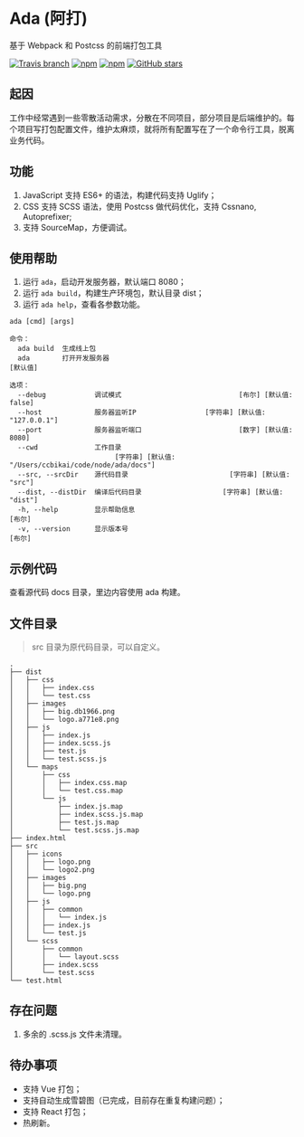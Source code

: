 # Ada (阿打)
基于 Webpack 和 Postcss 的前端打包工具

 [![Travis branch](https://img.shields.io/travis/ccbikai/ada/master.svg)](https://travis-ci.org/ccbikai/ada)
[![npm](https://img.shields.io/npm/v/ada.svg)](https://www.npmjs.com/package/ada)
[![npm](https://img.shields.io/npm/dt/ada.svg)](https://www.npmjs.com/package/ada)
[![GitHub stars](https://img.shields.io/github/stars/ccbikai/ada.svg?style=social&label=Stars)](https://github.com/ccbikai/ada)


## 起因
工作中经常遇到一些零散活动需求，分散在不同项目，部分项目是后端维护的。每个项目写打包配置文件，维护太麻烦，就将所有配置写在了一个命令行工具，脱离业务代码。

## 功能
1. JavaScript 支持 ES6+ 的语法，构建代码支持 Uglify；
2. CSS 支持 SCSS 语法，使用 Postcss 做代码优化，支持 Cssnano, Autoprefixer;
3. 支持 SourceMap，方便调试。

## 使用帮助

1. 运行 `ada`，启动开发服务器，默认端口 8080；
2. 运行 `ada build`，构建生产环境包，默认目录 dist；
3. 运行 `ada help`，查看各参数功能。
```
ada [cmd] [args]

命令：
  ada build  生成线上包
  ada        打开开发服务器                                             [默认值]

选项：
  --debug            调试模式                             [布尔] [默认值: false]
  --host             服务器监听IP                 [字符串] [默认值: "127.0.0.1"]
  --port             服务器监听端口                        [数字] [默认值: 8080]
  --cwd              工作目录
                          [字符串] [默认值: "/Users/ccbikai/code/node/ada/docs"]
  --src, --srcDir    源代码目录                         [字符串] [默认值: "src"]
  --dist, --distDir  编译后代码目录                    [字符串] [默认值: "dist"]
  -h, --help         显示帮助信息                                         [布尔]
  -v, --version      显示版本号                                           [布尔]
```

## 示例代码

查看源代码 docs 目录，里边内容使用 ada 构建。

## 文件目录

> src 目录为原代码目录，可以自定义。
```
.
├── dist
│   ├── css
│   │   ├── index.css
│   │   └── test.css
│   ├── images
│   │   ├── big.db1966.png
│   │   └── logo.a771e8.png
│   ├── js
│   │   ├── index.js
│   │   ├── index.scss.js
│   │   ├── test.js
│   │   └── test.scss.js
│   └── maps
│       ├── css
│       │   ├── index.css.map
│       │   └── test.css.map
│       └── js
│           ├── index.js.map
│           ├── index.scss.js.map
│           ├── test.js.map
│           └── test.scss.js.map
├── index.html
├── src
│   ├── icons
│   │   ├── logo.png
│   │   └── logo2.png
│   ├── images
│   │   ├── big.png
│   │   └── logo.png
│   ├── js
│   │   ├── common
│   │   │   └── index.js
│   │   ├── index.js
│   │   └── test.js
│   └── scss
│       ├── common
│       │   └── layout.scss
│       ├── index.scss
│       └── test.scss
└── test.html
```

## 存在问题
1. 多余的 .scss.js 文件未清理。

## 待办事项

* 支持 Vue 打包；
* 支持自动生成雪碧图（已完成，目前存在重复构建问题）；
* 支持 React 打包；
* 热刷新。
